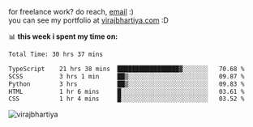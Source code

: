 for freelance work? do reach, [email](mailto:vlbhartiya@gmail.com) :)<br/>
you can see my portfolio at [virajbhartiya.com](https://virajbhartiya.com) :D

📊 **this week i spent my time on:**

<!--START_SECTION:waka-->

```txt
Total Time: 30 hrs 37 mins

TypeScript    21 hrs 38 mins  █████████████████▓░░░░░░░   70.68 %
SCSS          3 hrs 1 min     ██▒░░░░░░░░░░░░░░░░░░░░░░   09.87 %
Python        3 hrs           ██▒░░░░░░░░░░░░░░░░░░░░░░   09.83 %
HTML          1 hr 6 mins     █░░░░░░░░░░░░░░░░░░░░░░░░   03.61 %
CSS           1 hr 4 mins     █░░░░░░░░░░░░░░░░░░░░░░░░   03.52 %
```

<!--END_SECTION:waka-->

<p align="left"> <img src="https://komarev.com/ghpvc/?username=virajbhartiya&color=blue" alt="virajbhartiya" /> </p>
